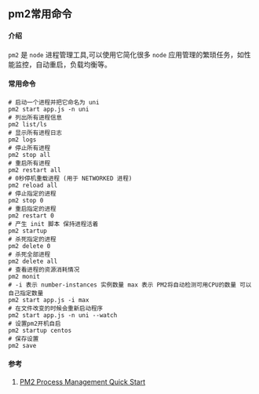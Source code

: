 ## pm2常用命令

#### 介绍
`pm2` 是 `node` 进程管理工具,可以使用它简化很多 `node` 应用管理的繁琐任务，如性能监控，自动重启，负载均衡等。

#### 常用命令
```SHELL
# 启动一个进程并把它命名为 uni
pm2 start app.js -n uni
# 列出所有进程信息
pm2 list/ls
# 显示所有进程日志
pm2 logs
# 停止所有进程
pm2 stop all
# 重启所有进程
pm2 restart all
# 0秒停机重载进程 (用于 NETWORKED 进程)
pm2 reload all
# 停止指定的进程
pm2 stop 0
# 重启指定的进程
pm2 restart 0
# 产生 init 脚本 保持进程活着
pm2 startup
# 杀死指定的进程
pm2 delete 0
# 杀死全部进程
pm2 delete all
# 查看进程的资源消耗情况
pm2 monit
# -i 表示 number-instances 实例数量 max 表示 PM2将自动检测可用CPU的数量 可以自己指定数量
pm2 start app.js -i max
# 在文件改变的时候会重新启动程序
pm2 start app.js -n uni --watch
# 设置pm2开机自启
pm2 startup centos
# 保存设置
pm2 save
```

#### 参考
1. [PM2 Process Management Quick Start](https://pm2.keymetrics.io/docs/usage/quick-start/ 'PM2 Process Management Quick Start')